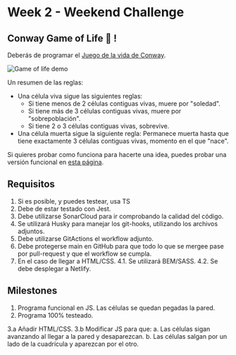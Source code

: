 # Week 2 - Weekend Challenge

## Conway Game of Life 🦠 !

Deberás de programar el [Juego de la vida de Conway](https://es.wikipedia.org/wiki/Juego_de_la_vida).

![Game of life demo](https://www.jakubkonka.com/images/gof.gif)

Un resumen de las reglas:

- Una célula viva sigue las siguientes reglas:
  - Si tiene menos de 2 células contiguas vivas, muere por "soledad".
  - Si tiene más de 3 células contiguas vivas, muere por "sobrepoblación".
  - Si tiene 2 o 3 células contiguas vivas, sobrevive.
- Una célula muerta sigue la siguiente regla: Permanece muerta hasta que tiene exactamente 3 células contiguas vivas, momento en el que "nace".

Si quieres probar como funciona para hacerte una idea, puedes probar una versión funcional en [esta página](https://playgameoflife.com/).

## Requisitos

1. Si es posible, y puedes testear, usa TS
2. Debe de estar testado con Jest.
3. Debe utilizarse SonarCloud para ir comprobando la calidad del código.
4. Se utilizará Husky para manejar los git-hooks, utilizando los archivos adjuntos.
5. Debe utilizarse GitActions el workflow adjunto.
6. Debe protegerse main en GitHub para que todo lo que se mergee pase por pull-request y que el workflow se cumpla.
7. En el caso de llegar a HTML/CSS.
   4.1. Se utilizará BEM/SASS.
   4.2. Se debe desplegar a Netlify.

## Milestones

1. Programa funcional en JS. Las células se quedan pegadas la pared.
2. Programa 100% testeado.

3.a Añadir HTML/CSS.
3.b Modificar JS para que:
a. Las células sigan avanzando al llegar a la pared y desaparezcan.
b. Las células salgan por un lado de la cuadrícula y aparezcan por el otro.
